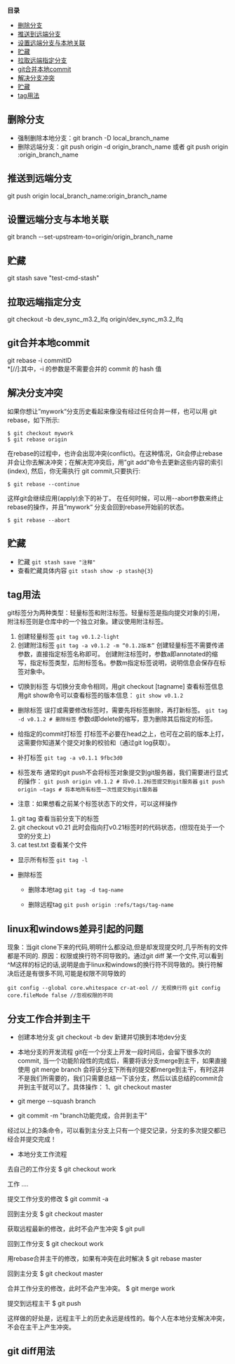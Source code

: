 **目录**
<!-- @import "[TOC]" {cmd="toc" depthFrom=1 depthTo=6 orderedList=false} -->

<!-- code_chunk_output -->

- [删除分支](#删除分支)
- [推送到远端分支](#推送到远端分支)
- [设置远端分支与本地关联](#设置远端分支与本地关联)
- [贮藏](#贮藏)
- [拉取远端指定分支](#拉取远端指定分支)
- [git合并本地commit](#git合并本地commit)
- [解决分支冲突](#解决分支冲突)
- [贮藏](#贮藏-1)
- [tag用法](#tag用法)

<!-- /code_chunk_output -->

## 删除分支
- 强制删除本地分支：git branch -D local_branch_name
- 删除远端分支：git push origin -d origin_branch_name 或者 git push origin :origin_branch_name

## 推送到远端分支
git push origin local_branch_name:origin_branch_name

## 设置远端分支与本地关联
git branch --set-upstream-to=origin/origin_branch_name

## 贮藏
git stash save "test-cmd-stash"

## 拉取远端指定分支
 git checkout -b dev_sync_m3.2_lfq origin/dev_sync_m3.2_lfq 

## git合并本地commit
git rebase -i commitID  
*[//]:其中，-i 的参数是不需要合并的 commit 的 hash 值

## 解决分支冲突
如果你想让”mywork“分支历史看起来像没有经过任何合并一样，也可以用 git rebase，如下所示:
``` shell
$ git checkout mywork
$ git rebase origin
```
在rebase的过程中，也许会出现冲突(conflict)。在这种情况，Git会停止rebase并会让你去解决冲突；在解决完冲突后，用”git add“命令去更新这些内容的索引(index), 然后，你无需执行 git commit,只要执行:
```shell
$ git rebase --continue
```

这样git会继续应用(apply)余下的补丁。
在任何时候，可以用--abort参数来终止rebase的操作，并且”mywork“ 分支会回到rebase开始前的状态。
```shell
$ git rebase --abort
```
## 贮藏
- 贮藏 
    ```git stash save "注释"```
- 查看贮藏具体内容
    ```git stash show -p stash@{3}```

## tag用法
git标签分为两种类型：轻量标签和附注标签。轻量标签是指向提交对象的引用，附注标签则是仓库中的一个独立对象。建议使用附注标签。
1. 创建轻量标签
```git tag v0.1.2-light```
2. 创建附注标签
    ```git tag -a v0.1.2 -m “0.1.2版本”```
创建轻量标签不需要传递参数，直接指定标签名称即可。
创建附注标签时，参数a即annotated的缩写，指定标签类型，后附标签名。参数m指定标签说明，说明信息会保存在标签对象中。

- 切换到标签
与切换分支命令相同，用git checkout [tagname]
查看标签信息
用git show命令可以查看标签的版本信息：
    ```git show v0.1.2```

- 删除标签
误打或需要修改标签时，需要先将标签删除，再打新标签。
    ```git tag -d v0.1.2 # 删除标签```
参数d即delete的缩写，意为删除其后指定的标签。

- 给指定的commit打标签
打标签不必要在head之上，也可在之前的版本上打，这需要你知道某个提交对象的校验和（通过git log获取）。

- 补打标签
    ``` git tag -a v0.1.1 9fbc3d0 ```

- 标签发布
通常的git push不会将标签对象提交到git服务器，我们需要进行显式的操作：
    ```git push origin v0.1.2 # 将v0.1.2标签提交到git服务器```
    ```git push origin –tags # 将本地所有标签一次性提交到git服务器```

- 注意：如果想看之前某个标签状态下的文件，可以这样操作
1. git tag  查看当前分支下的标签
2. git  checkout v0.21  此时会指向打v0.21标签时的代码状态，(但现在处于一个空的分支上)
3. cat  test.txt  查看某个文件

- 显示所有标签
    ```git tag -l```

- 删除标签
    - 删除本地tag
    ```git tag -d tag-name```

    - 删除远程tag
    ```git push origin :refs/tags/tag-name```

## linux和windows差异引起的问题
现象：当git clone下来的代码,明明什么都没动,但是却发现提交时,几乎所有的文件都是不同的. 原因：权限或换行符不同导致的。通过git diff 某一个文件,可以看到^M这样的标记的话,说明是由于linux和windows的换行符不同导致的。换行符解决后还是有很多不同,可能是权限不同导致的

```git config --global core.whitespace cr-at-eol // 无视换行符```
```git config core.fileMode false //忽视权限的不同```

## 分支工作合并到主干
- 创建本地分支 git checkout -b dev 新建并切换到本地dev分支

- 本地分支的开发流程 git在一个分支上开发一段时间后，会留下很多次的commit, 当一个功能阶段性的完成后，需要将该分支merge到主干，如果直接使用 git merge branch 会将该分支下所有的提交都merge到主干，有时这并不是我们所需要的，我们只需要总结一下该分支，然后以该总结的commit合并到主干就可以了。具体操作： 1、git checkout master

- git merge --squash branch

- git commit -m "branch功能完成，合并到主干"

经过以上的3条命令，可以看到主分支上只有一个提交记录，分支的多次提交都已经合并提交完成！

- 本地分支工作流程

去自己的工作分支 $ git checkout work

工作 ....

提交工作分支的修改 $ git commit -a

回到主分支 $ git checkout master

获取远程最新的修改，此时不会产生冲突 $ git pull

回到工作分支 $ git checkout work

用rebase合并主干的修改，如果有冲突在此时解决 $ git rebase master

回到主分支 $ git checkout master

合并工作分支的修改，此时不会产生冲突。 $ git merge work

提交到远程主干 $ git push

这样做的好处是，远程主干上的历史永远是线性的。每个人在本地分支解决冲突，不会在主干上产生冲突。

## git diff用法 
